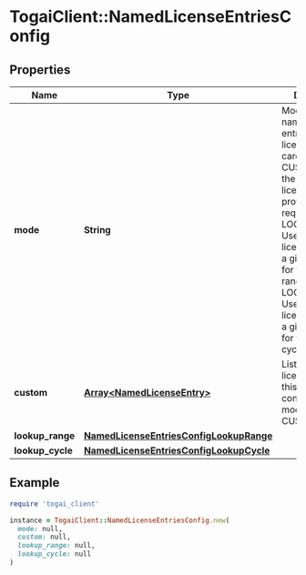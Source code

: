 # TogaiClient::NamedLicenseEntriesConfig

## Properties

| Name | Type | Description | Notes |
| ---- | ---- | ----------- | ----- |
| **mode** | **String** | Mode to get the named license entries for the license rate cards - CUSTOM: Use the named license entries provided in the request - LOOKUP_RANGE: Use the named license entries of a given account for the specified range - LOOKUP_CYCLE: Use the named license entries of a given account for the specified cycle  |  |
| **custom** | [**Array&lt;NamedLicenseEntry&gt;**](NamedLicenseEntry.md) | List of named license entries, this will be considered if mode is CUSTOM | [optional] |
| **lookup_range** | [**NamedLicenseEntriesConfigLookupRange**](NamedLicenseEntriesConfigLookupRange.md) |  | [optional] |
| **lookup_cycle** | [**NamedLicenseEntriesConfigLookupCycle**](NamedLicenseEntriesConfigLookupCycle.md) |  | [optional] |

## Example

```ruby
require 'togai_client'

instance = TogaiClient::NamedLicenseEntriesConfig.new(
  mode: null,
  custom: null,
  lookup_range: null,
  lookup_cycle: null
)
```

